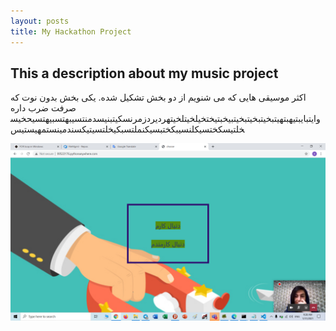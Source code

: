 ```yaml
---
layout: posts
title: My Hackathon Project
---
```


## This a description about my music project

اکثر موسیقی هایی که می شنویم از دو بخش تشکیل شده. یکی بخش بدون نوت که صرفت ضرب داره وایتبایبتیهبتهیتبخیتبخیتبخیتبیخبتیختخیلخیتلخیتهردیردزمرنسکیتبنیسدمنتسیبهتسبیهتسیحخیسخلتیسکختسیکلنسیبکختبسیکنملتسبکیخلتسیتیکسندمینستمهیستیس





![alt text](../assets/images/labexam.jpg "http://99522176.pythonanywhere.com/")
